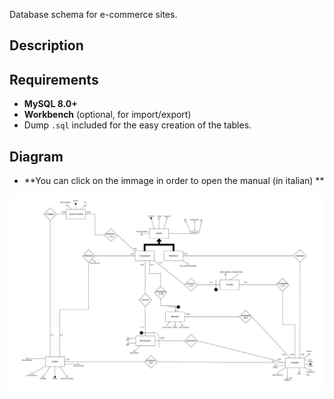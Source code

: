 Database schema for e-commerce sites.

## Description


## Requirements

- **MySQL 8.0+**  
- **Workbench** (optional, for import/export) 
- Dump `.sql` included for the easy creation of the tables.  

## Diagram

- **You can click on the immage in order to open the manual (in italian) **

[![Diagram](E_Commerce_DB/diagram.png)](E_Commerce_DB/manual.pdf)

